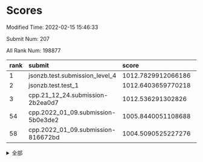 # Scores

Modified Time: 2022-02-15 15:46:33

Submit Num: 207

All Rank Num: 198877

| rank |               submit               |       score        |       sigma        | pk_num |
| :--- | :--------------------------------- | :----------------- | :----------------- | :----- |
| 1    | jsonzb.test.submission_level_4     | 1012.7829912066186 | 0.8030695751443732 | 3847   |
| 2    | jsonzb.test.test_1                 | 1012.6403659770218 | 0.8069412404391533 | 3843   |
| 3    | cpp.21_12_24.submission-2b2ea0d7   | 1012.536291302826  | 0.7772865375056894 | 3846   |
| 54   | cpp.2022_01_09.submission-5b0e3de2 | 1005.8440051108688 | 0.7181663283297232 | 3842   |
| 58   | cpp.2022_01_09.submission-816672bd | 1004.5090525227276 | 0.7109056159800692 | 3840   |


<details>
<summary>全部</summary>

| rank |                 submit                 |       score        |       sigma        | pk_num |
| :--- | :------------------------------------- | :----------------- | :----------------- | :----- |
| 1    | jsonzb.test.submission_level_4         | 1012.7829912066186 | 0.8030695751443732 | 3847   |
| 2    | jsonzb.test.test_1                     | 1012.6403659770218 | 0.8069412404391533 | 3843   |
| 3    | cpp.21_12_24.submission-2b2ea0d7       | 1012.536291302826  | 0.7772865375056894 | 3846   |
| 4    | gobigger.level_3.submission_level_3_23 | 1011.6589243060732 | 0.7515639078241948 | 3840   |
| 5    | gobigger.level_3.submission_level_3_4  | 1011.3706984624112 | 0.7583022910762534 | 3841   |
| 6    | gobigger.level_3.submission_level_3_20 | 1011.2829238420991 | 0.7711934293745425 | 3845   |
| 7    | gobigger.level_3.submission_level_3_38 | 1011.0570614007512 | 0.7584090565657814 | 3847   |
| 8    | gobigger.level_3.submission_level_3_12 | 1011.0248478482175 | 0.785622413433043  | 3846   |
| 9    | gobigger.level_3.submission_level_3_2  | 1010.8977264860542 | 0.7620473893532432 | 3841   |
| 10   | gobigger.level_3.submission_level_3_40 | 1010.7310261809108 | 0.7580159158707863 | 3843   |
| 11   | gobigger.level_3.submission_level_3_10 | 1010.7165696523138 | 0.7419084157614236 | 3849   |
| 12   | gobigger.level_3.submission_level_3_0  | 1010.6748623370783 | 0.7614069193664248 | 3842   |
| 13   | gobigger.level_3.submission_level_3_29 | 1010.5393105478931 | 0.7566661631152248 | 3846   |
| 14   | gobigger.level_3.submission_level_3_18 | 1010.4841292452145 | 0.7647948855326379 | 3840   |
| 15   | gobigger.level_3.submission_level_3_26 | 1010.4674654587302 | 0.7675718813952978 | 3843   |
| 16   | gobigger.level_3.submission_level_3_35 | 1010.3876788232559 | 0.7847653683784663 | 3844   |
| 17   | gobigger.level_3.submission_level_3_37 | 1010.3611567001849 | 0.7546194878736976 | 3843   |
| 18   | gobigger.level_3.submission_level_3_47 | 1010.3349343963848 | 0.7470704775441377 | 3845   |
| 19   | gobigger.level_3.submission_level_3_39 | 1010.2311384751705 | 0.7506636271511885 | 3837   |
| 20   | gobigger.level_3.submission_level_3_28 | 1010.1774790284684 | 0.7715267987273351 | 3846   |
| 21   | gobigger.level_3.submission_level_3_14 | 1010.1750405067847 | 0.7593216726289479 | 3842   |
| 22   | gobigger.level_3.submission_level_3_11 | 1010.1476184478985 | 0.7566417585462518 | 3842   |
| 23   | gobigger.level_3.submission_level_3_43 | 1010.1443142932012 | 0.748076171120188  | 3849   |
| 24   | gobigger.level_3.submission_level_3_21 | 1010.0735086221691 | 0.7276412177981119 | 3840   |
| 25   | gobigger.level_3.submission_level_3_5  | 1010.0051011703208 | 0.7790085193268927 | 3842   |
| 26   | gobigger.level_3.submission_level_3_24 | 1009.9797379689182 | 0.7546958788350299 | 3843   |
| 27   | gobigger.level_3.submission_level_3_32 | 1009.9721168380536 | 0.7482923567884582 | 3841   |
| 28   | gobigger.level_3.submission_level_3_44 | 1009.9564406723259 | 0.7614354084855084 | 3838   |
| 29   | gobigger.level_3.submission_level_3_34 | 1009.9505666950629 | 0.764899418398778  | 3844   |
| 30   | gobigger.level_3.submission_level_3_3  | 1009.832156526725  | 0.7666033206334827 | 3842   |
| 31   | gobigger.level_3.submission_level_3_13 | 1009.7785085635815 | 0.7715634414487097 | 3842   |
| 32   | gobigger.level_3.submission_level_3_8  | 1009.7618755288297 | 0.7555825233685826 | 3845   |
| 33   | gobigger.level_3.submission_level_3_9  | 1009.6985796210375 | 0.7689278621554193 | 3841   |
| 34   | gobigger.level_3.submission_level_3_45 | 1009.627922595463  | 0.7573833143583576 | 3847   |
| 35   | gobigger.level_3.submission_level_3_42 | 1009.621171022236  | 0.7450981942804353 | 3837   |
| 36   | gobigger.level_3.submission_level_3_30 | 1009.5685419118238 | 0.7780252253618588 | 3840   |
| 37   | gobigger.level_3.submission_level_3_1  | 1009.5412623389427 | 0.7475800241081789 | 3845   |
| 38   | gobigger.level_3.submission_level_3_48 | 1009.4832853458375 | 0.7611243291803693 | 3846   |
| 39   | gobigger.level_3.submission_level_3_17 | 1009.4096283528869 | 0.7436147757575842 | 3845   |
| 40   | gobigger.level_3.submission_level_3_46 | 1009.3673100299445 | 0.7345508507065971 | 3847   |
| 41   | gobigger.level_3.submission_level_3_19 | 1009.3171645652764 | 0.7407186364692907 | 3842   |
| 42   | gobigger.level_3.submission_level_3_49 | 1009.2935982097883 | 0.7572484140361204 | 3842   |
| 43   | gobigger.level_3.submission_level_3_25 | 1009.2929298585665 | 0.7442017682066795 | 3840   |
| 44   | gobigger.level_3.submission_level_3_15 | 1009.2664457648052 | 0.7254826590459049 | 3847   |
| 45   | gobigger.level_3.submission_level_3_22 | 1009.2416695563377 | 0.7650473414733583 | 3851   |
| 46   | gobigger.level_3.submission_level_3_16 | 1009.2178248674232 | 0.7435776297218091 | 3839   |
| 47   | gobigger.level_3.submission_level_3_41 | 1008.8298682111274 | 0.7656039885572686 | 3845   |
| 48   | gobigger.level_3.submission_level_3_31 | 1008.8241142732618 | 0.729222002349953  | 3839   |
| 49   | gobigger.level_3.submission_level_3_6  | 1008.7206532528088 | 0.7674168443133542 | 3841   |
| 50   | gobigger.level_3.submission_level_3_7  | 1008.3095056525187 | 0.7330428661607803 | 3851   |
| 51   | gobigger.level_3.submission_level_3_36 | 1007.9684476883864 | 0.7329784439496928 | 3852   |
| 52   | gobigger.level_3.submission_level_3_27 | 1007.7487055899236 | 0.7321746773532972 | 3849   |
| 53   | gobigger.level_3.submission_level_3_33 | 1007.5652901679782 | 0.7356974737705008 | 3843   |
| 54   | cpp.2022_01_09.submission-5b0e3de2     | 1005.8440051108688 | 0.7181663283297232 | 3842   |
| 55   | gobigger.level_1.submission_level_1_44 | 1005.0115816868574 | 0.722025124339979  | 3842   |
| 56   | gobigger.level_1.submission_level_1_33 | 1004.8771293189496 | 0.7282110668064338 | 3840   |
| 57   | gobigger.level_1.submission_level_1_21 | 1004.7166971712056 | 0.7196337962341247 | 3846   |
| 58   | cpp.2022_01_09.submission-816672bd     | 1004.5090525227276 | 0.7109056159800692 | 3840   |
| 59   | gobigger.level_1.submission_level_1_10 | 1004.0470968853226 | 0.7057437841564564 | 3842   |
| 60   | gobigger.level_1.submission_level_1_23 | 1004.0431917708703 | 0.7203407474931851 | 3841   |
| 61   | gobigger.level_1.submission_level_1_13 | 1003.9064890710953 | 0.7135989230989837 | 3847   |
| 62   | gobigger.level_1.submission_level_1_22 | 1003.8678802440483 | 0.7155728128542377 | 3841   |
| 63   | gobigger.level_1.submission_level_1_9  | 1003.8656393979253 | 0.7120733377661316 | 3842   |
| 64   | gobigger.level_1.submission_level_1_7  | 1003.8529194470428 | 0.7167416088765696 | 3848   |
| 65   | gobigger.level_1.submission_level_1_35 | 1003.8386848742613 | 0.7098803269924795 | 3846   |
| 66   | gobigger.level_1.submission_level_1_11 | 1003.7561019730667 | 0.7310331693862112 | 3840   |
| 67   | gobigger.level_1.submission_level_1_47 | 1003.6493002348749 | 0.7148975298924758 | 3843   |
| 68   | gobigger.level_1.submission_level_1_43 | 1003.6165066194364 | 0.7097495258835845 | 3845   |
| 69   | gobigger.level_1.submission_level_1_5  | 1003.6156278763771 | 0.7142591253121324 | 3842   |
| 70   | gobigger.level_1.submission_level_1_26 | 1003.5931366426632 | 0.7222728473655685 | 3842   |
| 71   | gobigger.level_1.submission_level_1_31 | 1003.5675635361525 | 0.7231733951091807 | 3838   |
| 72   | gobigger.level_1.submission_level_1_36 | 1003.4466007499614 | 0.7153968289882998 | 3847   |
| 73   | gobigger.level_1.submission_level_1_3  | 1003.4281771865691 | 0.7091883810768757 | 3841   |
| 74   | gobigger.level_1.submission_level_1_37 | 1003.3761781799524 | 0.7213572670553272 | 3846   |
| 75   | gobigger.level_1.submission_level_1_34 | 1003.3721497381163 | 0.7215429861131932 | 3838   |
| 76   | gobigger.level_1.submission_level_1_20 | 1003.366600404807  | 0.7290100428634954 | 3844   |
| 77   | gobigger.level_1.submission_level_1_1  | 1003.3241193244302 | 0.7281260098947271 | 3841   |
| 78   | gobigger.level_1.submission_level_1_29 | 1003.313154378697  | 0.7156338854926019 | 3842   |
| 79   | gobigger.level_1.submission_level_1_30 | 1003.2580969322456 | 0.710561918557378  | 3846   |
| 80   | gobigger.level_1.submission_level_1_48 | 1003.2370135134628 | 0.7180989934951901 | 3840   |
| 81   | gobigger.level_1.submission_level_1_49 | 1003.2177990207811 | 0.7173658529217202 | 3845   |
| 82   | gobigger.level_1.submission_level_1_27 | 1003.1325319191052 | 0.7214027565542568 | 3840   |
| 83   | gobigger.level_1.submission_level_1_14 | 1003.0570580701013 | 0.7132031697231747 | 3845   |
| 84   | gobigger.level_1.submission_level_1_41 | 1003.0512660843069 | 0.7128691152843317 | 3845   |
| 85   | gobigger.level_1.submission_level_1_4  | 1003.0074034742207 | 0.7180415358149096 | 3844   |
| 86   | gobigger.level_1.submission_level_1_0  | 1002.8470768183728 | 0.7130668094270982 | 3846   |
| 87   | gobigger.level_1.submission_level_1_38 | 1002.8038196267647 | 0.7104047886975916 | 3853   |
| 88   | gobigger.level_1.submission_level_1_18 | 1002.7321997064209 | 0.7190746466808522 | 3854   |
| 89   | gobigger.level_1.submission_level_1_32 | 1002.7145767463991 | 0.7260984664650713 | 3847   |
| 90   | gobigger.level_1.submission_level_1_40 | 1002.6824303754906 | 0.7172004361194143 | 3841   |
| 91   | gobigger.level_1.submission_level_1_17 | 1002.6569327338235 | 0.7060424051035992 | 3841   |
| 92   | gobigger.level_1.submission_level_1_19 | 1002.6141989337641 | 0.711598068583279  | 3843   |
| 93   | gobigger.level_1.submission_level_1_24 | 1002.612404059616  | 0.7088080007665621 | 3836   |
| 94   | gobigger.level_1.submission_level_1_42 | 1002.5870347112866 | 0.715184371860052  | 3843   |
| 95   | gobigger.level_1.submission_level_1_6  | 1002.5384127905588 | 0.71928982599265   | 3843   |
| 96   | gobigger.level_1.submission_level_1_2  | 1002.4938817490787 | 0.7102702232674508 | 3843   |
| 97   | gobigger.level_1.submission_level_1_16 | 1002.4778798073139 | 0.7064413597904393 | 3838   |
| 98   | gobigger.level_1.submission_level_1_28 | 1002.4314237946923 | 0.7148717893711011 | 3844   |
| 99   | gobigger.level_1.submission_level_1_12 | 1002.4061792349102 | 0.7103902538872253 | 3842   |
| 100  | gobigger.level_1.submission_level_1_15 | 1002.3683030628429 | 0.7183771292307005 | 3842   |
| 101  | gobigger.level_1.submission_level_1_45 | 1002.317616854456  | 0.721552192647838  | 3844   |
| 102  | gobigger.level_1.submission_level_1_39 | 1002.2856244128573 | 0.7230526480616315 | 3842   |
| 103  | gobigger.level_1.submission_level_1_46 | 1001.7072379975349 | 0.7123556801986305 | 3840   |
| 104  | gobigger.level_1.submission_level_1_8  | 1001.6269580876306 | 0.7136799484302309 | 3841   |
| 105  | gobigger.level_1.submission_level_1_25 | 1001.4167054391758 | 0.7012470031613075 | 3846   |
| 106  | gobigger.random.submission_random_38   | 997.0915872302417  | 0.7022086484982845 | 3846   |
| 107  | gobigger.random.submission_random_12   | 997.023949705578   | 0.7116047904385847 | 3841   |
| 108  | gobigger.random.submission_random_0    | 996.9430146954145  | 0.7055245804115075 | 3846   |
| 109  | gobigger.random.submission_random_47   | 996.916671755775   | 0.7044991372393378 | 3839   |
| 110  | gobigger.random.submission_random_11   | 996.9165205334034  | 0.7140410833146262 | 3843   |
| 111  | gobigger.random.submission_random_46   | 996.8798755444136  | 0.721041308744675  | 3842   |
| 112  | gobigger.random.submission_random_16   | 996.8461706875563  | 0.7075557463696769 | 3842   |
| 113  | gobigger.random.submission_random_17   | 996.8448677956063  | 0.7106287186616673 | 3848   |
| 114  | gobigger.random.submission_random_25   | 996.7836172924074  | 0.7152950496957937 | 3839   |
| 115  | gobigger.random.submission_random_41   | 996.7774209965692  | 0.719758224652471  | 3842   |
| 116  | gobigger.random.submission_random_21   | 996.6036852620806  | 0.7102242048863471 | 3845   |
| 117  | gobigger.random.submission_random_40   | 996.5931467827971  | 0.7047646547833136 | 3837   |
| 118  | gobigger.random.submission_random_34   | 996.572996106523   | 0.7007108875700164 | 3841   |
| 119  | gobigger.random.submission_random_28   | 996.5663142471609  | 0.7185865309764161 | 3848   |
| 120  | gobigger.random.submission_random_42   | 996.3737404817956  | 0.7004966853739196 | 3846   |
| 121  | gobigger.random.submission_random_29   | 996.3630375958012  | 0.697667377669907  | 3840   |
| 122  | gobigger.random.submission_random_10   | 996.3615067884215  | 0.706920514672384  | 3844   |
| 123  | gobigger.random.submission_random_39   | 996.3564119825642  | 0.7171813736126591 | 3842   |
| 124  | gobigger.random.submission_random_14   | 996.3249748861709  | 0.7040485604179504 | 3837   |
| 125  | gobigger.random.submission_random_48   | 996.3242114323889  | 0.7016641613286861 | 3846   |
| 126  | gobigger.random.submission_random_43   | 996.2952182813553  | 0.711269521376889  | 3840   |
| 127  | gobigger.random.submission_random_26   | 996.1449563992193  | 0.7153420548740611 | 3843   |
| 128  | gobigger.random.submission_random_9    | 996.0271225925778  | 0.7133866222106994 | 3845   |
| 129  | gobigger.random.submission_random_27   | 996.0182776466244  | 0.7191714604132688 | 3844   |
| 130  | gobigger.random.submission_random_32   | 996.0172152681765  | 0.7098566341554696 | 3843   |
| 131  | gobigger.random.submission_random_18   | 995.949720645344   | 0.7086782893909396 | 3841   |
| 132  | gobigger.random.submission_random_24   | 995.8649640485961  | 0.7206581965239918 | 3845   |
| 133  | gobigger.random.submission_random_30   | 995.8097194054536  | 0.7002023138115945 | 3842   |
| 134  | gobigger.random.submission_random_20   | 995.7712614352351  | 0.7007691057615753 | 3846   |
| 135  | gobigger.random.submission_random_2    | 995.6756756929234  | 0.7068534505528646 | 3842   |
| 136  | gobigger.random.submission_random_44   | 995.6341399756659  | 0.704155163360961  | 3846   |
| 137  | gobigger.random.submission_random_33   | 995.6120509093455  | 0.7018517755518773 | 3844   |
| 138  | gobigger.random.submission_random_8    | 995.6007913280839  | 0.7097198367769951 | 3843   |
| 139  | gobigger.random.submission_random_5    | 995.5896784101512  | 0.7102462156688577 | 3840   |
| 140  | gobigger.random.submission_random_19   | 995.5828895323729  | 0.7092082225758561 | 3846   |
| 141  | gobigger.random.submission_random_3    | 995.577427517531   | 0.7125077500363127 | 3842   |
| 142  | gobigger.random.submission_random_1    | 995.54322468294    | 0.7253063464018751 | 3838   |
| 143  | gobigger.random.submission_random_7    | 995.5122431081477  | 0.7048028198549354 | 3847   |
| 144  | gobigger.random.submission_random_4    | 995.5022894952167  | 0.7201953005563315 | 3840   |
| 145  | gobigger.random.submission_random_13   | 995.4934849343623  | 0.703069144891005  | 3840   |
| 146  | gobigger.random.submission_random_23   | 995.4695661283822  | 0.7237009932075347 | 3838   |
| 147  | gobigger.random.submission_random_15   | 995.41537003305    | 0.7156354828000174 | 3843   |
| 148  | gobigger.random.submission_random_31   | 995.3785884155315  | 0.7182493315319236 | 3843   |
| 149  | gobigger.random.submission_random_35   | 995.3232798156198  | 0.7176405621200929 | 3842   |
| 150  | gobigger.random.submission_random_6    | 995.280650123371   | 0.699448907601653  | 3840   |
| 151  | gobigger.random.submission_random_45   | 995.2486769854976  | 0.7120730937271841 | 3844   |
| 152  | gobigger.random.submission_random_49   | 995.1968717991261  | 0.7102979003904385 | 3851   |
| 153  | gobigger.random.submission_random_36   | 995.1533655648906  | 0.7159520357809604 | 3838   |
| 154  | gobigger.random.submission_random_37   | 995.1076960463791  | 0.7170600845602461 | 3841   |
| 155  | gobigger.random.submission_random_22   | 994.7272739486771  | 0.7093149399745406 | 3846   |
| 156  | gobigger.level_2.submission_level_2_1  | 994.3508836181253  | 0.7340831679393849 | 3840   |
| 157  | gobigger.level_2.submission_level_2_31 | 993.8529540766928  | 0.7197711220007722 | 3838   |
| 158  | gobigger.level_2.submission_level_2_27 | 993.8289595744661  | 0.7253672693397161 | 3844   |
| 159  | gobigger.level_2.submission_level_2_39 | 993.696182762162   | 0.7181826198465165 | 3844   |
| 160  | gobigger.level_2.submission_level_2_2  | 993.6275232229758  | 0.7250361133322434 | 3843   |
| 161  | gobigger.level_2.submission_level_2_44 | 993.1090250819612  | 0.7515401889844157 | 3847   |
| 162  | gobigger.level_2.submission_level_2_24 | 993.027374095867   | 0.72386594978583   | 3846   |
| 163  | gobigger.level_2.submission_level_2_17 | 992.9034311778944  | 0.7619812242035146 | 3839   |
| 164  | gobigger.level_2.submission_level_2_14 | 992.8718810529731  | 0.7364058767672246 | 3844   |
| 165  | gobigger.level_2.submission_level_2_16 | 992.824273643973   | 0.7445960848296844 | 3843   |
| 166  | gobigger.level_2.submission_level_2_28 | 992.8134090036426  | 0.7433476413651057 | 3844   |
| 167  | gobigger.level_2.submission_level_2_18 | 992.791821372528   | 0.737869603644301  | 3840   |
| 168  | gobigger.level_2.submission_level_2_3  | 992.7878536632064  | 0.7321120138433735 | 3845   |
| 169  | gobigger.level_2.submission_level_2_35 | 992.7767924345457  | 0.7496579937340315 | 3843   |
| 170  | gobigger.level_2.submission_level_2_48 | 992.7645973827347  | 0.7395041372280672 | 3844   |
| 171  | gobigger.level_2.submission_level_2_23 | 992.744460529371   | 0.736637823730216  | 3846   |
| 172  | gobigger.level_2.submission_level_2_45 | 992.7175729511221  | 0.7282617561817233 | 3842   |
| 173  | gobigger.level_2.submission_level_2_5  | 992.6184343029685  | 0.7492486784586619 | 3842   |
| 174  | gobigger.level_2.submission_level_2_15 | 992.466941092449   | 0.7403289089289027 | 3839   |
| 175  | gobigger.level_2.submission_level_2_7  | 992.4544302992914  | 0.7332131638698531 | 3837   |
| 176  | gobigger.level_2.submission_level_2_30 | 992.3966240258932  | 0.746358640849631  | 3842   |
| 177  | gobigger.level_2.submission_level_2_9  | 992.321964819745   | 0.7348303677717499 | 3842   |
| 178  | gobigger.level_2.submission_level_2_13 | 992.3144578565865  | 0.759386311555548  | 3849   |
| 179  | gobigger.level_2.submission_level_2_33 | 992.3004262740187  | 0.7420622761178407 | 3839   |
| 180  | gobigger.level_2.submission_level_2_49 | 992.2915803967652  | 0.7544633992674518 | 3840   |
| 181  | gobigger.level_2.submission_level_2_36 | 992.2730231993481  | 0.7469858353998476 | 3839   |
| 182  | gobigger.level_2.submission_level_2_4  | 992.2151844639051  | 0.7371906618060862 | 3841   |
| 183  | gobigger.level_2.submission_level_2_20 | 992.1911522189636  | 0.7279799998367666 | 3842   |
| 184  | gobigger.level_2.submission_level_2_47 | 992.185690427656   | 0.7510089157990991 | 3844   |
| 185  | gobigger.level_2.submission_level_2_40 | 992.1432288643564  | 0.7379809449358292 | 3843   |
| 186  | gobigger.level_2.submission_level_2_38 | 992.1299683838599  | 0.7375490210167895 | 3845   |
| 187  | gobigger.level_2.submission_level_2_22 | 992.0795211338177  | 0.7568149336548268 | 3844   |
| 188  | gobigger.level_2.submission_level_2_34 | 992.0023631597629  | 0.7385055711807036 | 3843   |
| 189  | gobigger.level_2.submission_level_2_11 | 991.9220653100351  | 0.7512496379402592 | 3841   |
| 190  | gobigger.level_2.submission_level_2_37 | 991.8986182289335  | 0.7591823921507687 | 3847   |
| 191  | gobigger.level_2.submission_level_2_19 | 991.8919164792833  | 0.7478438544503481 | 3840   |
| 192  | gobigger.level_2.submission_level_2_25 | 991.8082196691369  | 0.7507183173469462 | 3850   |
| 193  | gobigger.level_2.submission_level_2_6  | 991.7940994804716  | 0.740180817036416  | 3845   |
| 194  | gobigger.level_2.submission_level_2_29 | 991.7416632792682  | 0.7538811101974623 | 3840   |
| 195  | gobigger.level_2.submission_level_2_21 | 991.7134606984921  | 0.7394229524725946 | 3845   |
| 196  | gobigger.level_2.submission_level_2_26 | 991.6354351251985  | 0.737730403268217  | 3849   |
| 197  | gobigger.level_2.submission_level_2_42 | 991.2636902829732  | 0.7602063056716876 | 3842   |
| 198  | gobigger.level_2.submission_level_2_0  | 991.1190189178607  | 0.7551348828573249 | 3837   |
| 199  | gobigger.level_2.submission_level_2_12 | 991.0140152941315  | 0.7671509700578014 | 3843   |
| 200  | gobigger.level_2.submission_level_2_32 | 990.72197517462    | 0.7684225197677473 | 3842   |
| 201  | gobigger.level_2.submission_level_2_10 | 990.716417538386   | 0.7466902070995476 | 3841   |
| 202  | gobigger.level_2.submission_level_2_46 | 990.6766192294698  | 0.7666461184956856 | 3846   |
| 203  | gobigger.level_2.submission_level_2_41 | 990.5152912246423  | 0.7658331241837688 | 3846   |
| 204  | gobigger.level_2.submission_level_2_8  | 990.3514099119506  | 0.7552322060229301 | 3845   |
| 205  | gobigger.level_2.submission_level_2_43 | 990.3190947551946  | 0.7754154478704145 | 3836   |
| 206  | gobigger.none.submission_none_1        | 978.636793877451   | 1.325454790705589  | 3844   |
| 207  | gobigger.none.submission_none_0        | 976.9040479020214  | 1.4209491117775435 | 3839   |

</details>